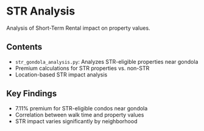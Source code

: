 # STR Analysis

Analysis of Short-Term Rental impact on property values.

## Contents
- `str_gondola_analysis.py`: Analyzes STR-eligible properties near gondola
- Premium calculations for STR properties vs. non-STR
- Location-based STR impact analysis

## Key Findings
- 7.11% premium for STR-eligible condos near gondola
- Correlation between walk time and property values
- STR impact varies significantly by neighborhood
